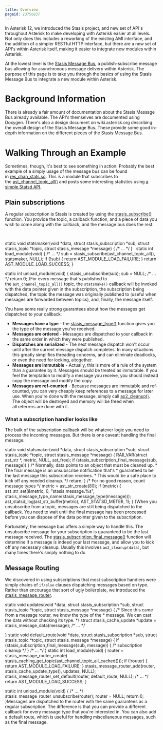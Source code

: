 ```yaml
---
title: Overview
pageid: 23756837
---
```


In Asterisk 12, we introduced the Stasis project, and new set of API's throughout Asterisk to make developing with Asterisk easier at all levels. Not only does this includes a reworking of the existing AMI interface, and the addition of a simpler RESTful HTTP interface, but there are a new set of API's within Asterisk itself, making it easier to integrate new modules within Asterisk.

At the lowest level is the [Stasis Message Bus](http://doxygen.asterisk.org/trunk/stasis.html), a publish-subscribe message bus allowing for asynchronous message delivery within Asterisk. The purpose of this page is to take you through the basics of using the Stasis Message Bus to integrate a new module within Asterisk.

Background Information
======================

There is already a fair amount of documentation about the Stasis Message Bus already available. The API's themselves are documented using Doxygen. There's also a design document on wiki.asterisk.org describing the overall design of the Stasis Message Bus. These provide some good in-depth information on the different pieces of the Stasis Message Bus.

Walking Through an Example
==========================

Sometimes, though, it's best to see something in action. Probably the best example of a simply usage of the message bus can be found in [res\_chan\_stats.so](https://code.asterisk.org/code/browse/asterisk/trunk/res/res_chan_stats.c?hb=true). This is a module that subscribes to the [ast\_channel\_topic\_all()](http://doxygen.asterisk.org/trunk/df/deb/group__StasisTopicsAndMessages.html#g34a3ac59fb8d0c49cbc2cb9b87261d31) and posts some interesting statistics using [a simple Statsd API](http://doxygen.asterisk.org/trunk/d4/d67/statsd_8h.html).

Plain subscriptions
-------------------

A regular subscription is Stasis is created by using the [stasis\_subscribe()](http://doxygen.asterisk.org/trunk/dd/d79/stasis_8h.html#0f22205d00ef47310681da71d082017b) function. You provide the topic, a callback function, and a piece of data you wish to come along with the callback, and the message bus does the rest.

 

static void statsmaker(void \*data, struct stasis\_subscription \*sub,
 struct stasis\_topic \*topic, struct stasis\_message \*message)
{
 /\* ... \*/
}
 
static int load\_module(void)
{
 /\* ... \*/
 sub = stasis\_subscribe(ast\_channel\_topic\_all(), statsmaker, NULL);
 if (!sub) {
 return AST\_MODULE\_LOAD\_FAILURE;
 }
 return AST\_MODULE\_LOAD\_SUCCESS;
}


static int unload\_module(void)
{
 stasis\_unsubscribe(sub);
 sub = NULL;
 /\* ... \*/
 return 0;
}For every message that's published to the `ast_channel_topic_all()` topic, the `statsmake()` callback will be invoked with the data pointer given in the subscription, the subscription being dispatched, the topic the message was originally published to (useful when messages are forwarded between topics), and, finally, the message itself.

You have some really strong guarantees about how the messages get dispatched to your callback.

* **Messages have a type** - the [stasis\_message\_type()](http://doxygen.asterisk.org/trunk/d2/db9/stasis__message_8c.html#9356e8a29344ca4eac93088198ccff89) function gives you the type of the message you've received.
* **Messages are ordered** - Messages are dispatched to your callback in the same order in which they were published.
* **Dispatches are serialized** - The next message dispatch won't occur until after the current message dispatch completes. In many situations this greatly simplifies threading concerns, and can eliminate deadlocks, or even the need for locking, altogether.
* **Messages are immutable** - Actually, this is more of a rule of the system than a guarantee by it. Messages should be treated as immutable. If you feel the temptation to modify a message you receive, you should instead copy the message and modify the copy.
* **Messages are ref-counted** - Because messages are immutable and ref-counted, you can very cheaply keep references to a message for later use. When you're done with the message, simply call [ao2\_cleanup()](http://doxygen.asterisk.org/trunk/d5/da5/astobj2_8h.html#6321ee982370c55ab3c24c72c562cbdd). The object will be destroyed and memory will be freed when all referrers are done with it.

### What a subscription handler looks like

The bulk of the subscription callback will be whatever logic you need to process the incoming messages. But there is one caveat: handling the final message.

static void statsmaker(void \*data, struct stasis\_subscription \*sub,
 struct stasis\_topic \*topic, struct stasis\_message \*message)
{
 RAII\_VAR(struct ast\_str \*, metric, NULL, ast\_free);
 if (stasis\_subscription\_final\_message(sub, message)) {
 /\* Normally, data points to an object that must be cleaned up.
 \* The final message is an unsubscribe notification that's
 \* guaranteed to be the last message this subscription receives.
 \* This would be a safe place to kick off any needed cleanup.
 \*/
 return;
 }
 /\* For no good reason, count message types \*/
 metric = ast\_str\_create(80);
 if (metric) {
 ast\_str\_set(&metric, 0, "stasis.message.%s",
 stasis\_message\_type\_name(stasis\_message\_type(message)));
 ast\_statsd\_log(ast\_str\_buffer(metric), AST\_STATSD\_METER, 1);
 }
}When you unsubscribe from a topic, messages are still being dispatched to the callback. You need to wait until the final message has been processed before you can dispose of the data pointer given to the subscription.

Fortunately, the message bus offers a simple way to handle this. The unsubscribe message for your subscription is guaranteed to be the last message received. The [stasis\_subscription\_final\_message()](http://doxygen.asterisk.org/trunk/d0/df4/stasis_8c.html#839350445aaa51cedf31f6daec933ee0) function will determine if a message is indeed your last message, and allow you to kick off any necessary cleanup. Usually this involves `ao2_cleanup(data)`, but many times there's simply nothing to do.

Message Routing
---------------

We discovered in using subscriptions that most subscription handlers were simply chains of `if/else` clauses dispatching messages based on type. Rather than encourage that sort of ugly boilerplate, we introduced the [stasis\_message\_router](http://doxygen.asterisk.org/trunk/d4/d25/stasis__message__router_8h.html).

static void updates(void \*data, struct stasis\_subscription \*sub,
 struct stasis\_topic \*topic, struct stasis\_message \*message)
{
 /\* Since this came from a message router, we know the type of the
 \* message. We can cast the data without checking its type.
 \*/
 struct stasis\_cache\_update \*update = stasis\_message\_data(message);
 /\* ... \*/

}
static void default\_route(void \*data, struct stasis\_subscription \*sub,
 struct stasis\_topic \*topic, struct stasis\_message \*message)
{
 if (stasis\_subscription\_final\_message(sub, message)) {
 /\* subscription cleanup \*/
 }
 /\* ... \*/
}
static int load\_module(void)
{
 router = stasis\_message\_router\_create(
 stasis\_caching\_get\_topic(ast\_channel\_topic\_all\_cached()));
 if (!router) {
 return AST\_MODULE\_LOAD\_FAILURE;
 }
 stasis\_message\_router\_add(router, stasis\_cache\_update\_type(),
 updates, NULL);
 stasis\_message\_router\_set\_default(router, default\_route, NULL);
 /\* ... \*/
 return AST\_MODULE\_LOAD\_SUCCESS;
}


static int unload\_module(void)
{
 /\* ... \*/
 stasis\_message\_router\_unsubscribe(router);
 router = NULL;
 return 0;
}Messages are dispatched to the router with the same guarantees as a regular subscription. The difference is that you can provide a different callback for every message type that you're interested in. You can also add a default route, which is useful for handling miscellaneous messages, such as the final message.

